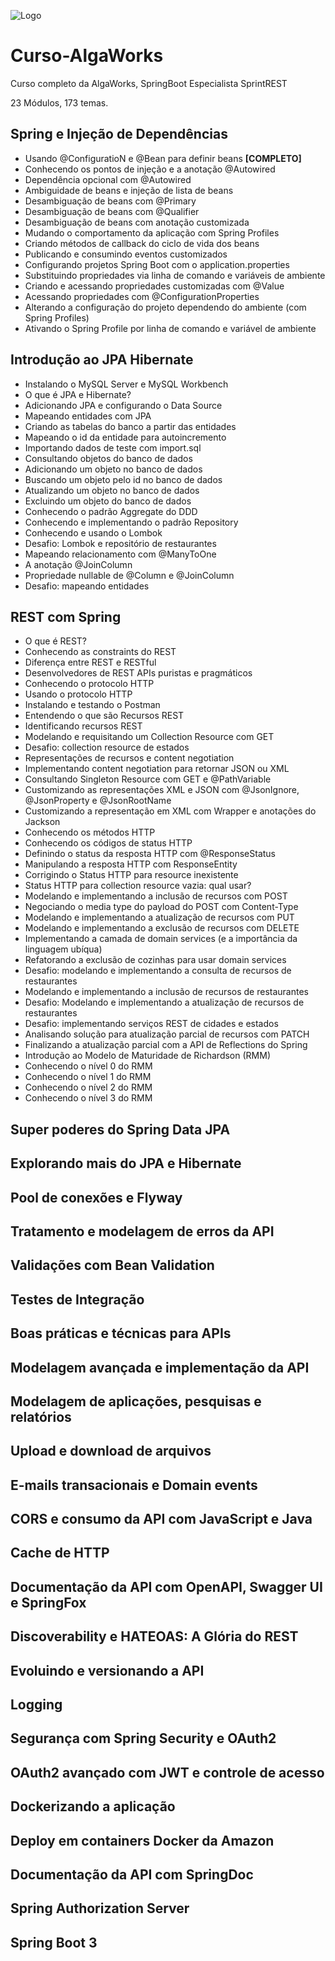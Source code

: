 ![Logo](https://mergulhospring.com.br/wp-content/uploads/2021/10/ESR-Logo-do-Curso-2.png)

# Curso-AlgaWorks
Curso completo da AlgaWorks, SpringBoot Especialista SprintREST

23 Módulos, 173 temas. 
## Spring e Injeção de Dependências
- Usando @ConfiguratioN e @Bean para definir beans **[COMPLETO]**
- Conhecendo os pontos de injeção e a anotação @Autowired
- Dependência opcional com @Autowired
- Ambiguidade de beans e injeção de lista de beans
- Desambiguação de beans com @Primary
- Desambiguação de beans com @Qualifier
- Desambiguação de beans com anotação customizada
- Mudando o comportamento da aplicação com Spring Profiles
- Criando métodos de callback do ciclo de vida dos beans
- Publicando e consumindo eventos customizados
- Configurando projetos Spring Boot com o application.properties
- Substituindo propriedades via linha de comando e variáveis de ambiente
- Criando e acessando propriedades customizadas com @Value
- Acessando propriedades com @ConfigurationProperties
- Alterando a configuração do projeto dependendo do ambiente (com Spring Profiles)
- Ativando o Spring Profile por linha de comando e variável de ambiente

## Introdução ao JPA Hibernate
- Instalando o MySQL Server e MySQL Workbench
- O que é JPA e Hibernate?
- Adicionando JPA e configurando o Data Source
- Mapeando entidades com JPA
- Criando as tabelas do banco a partir das entidades
- Mapeando o id da entidade para autoincremento
- Importando dados de teste com import.sql
- Consultando objetos do banco de dados
- Adicionando um objeto no banco de dados
- Buscando um objeto pelo id no banco de dados
- Atualizando um objeto no banco de dados
- Excluindo um objeto do banco de dados
- Conhecendo o padrão Aggregate do DDD
- Conhecendo e implementando o padrão Repository
- Conhecendo e usando o Lombok
- Desafio: Lombok e repositório de restaurantes
- Mapeando relacionamento com @ManyToOne
- A anotação @JoinColumn
- Propriedade nullable de @Column e @JoinColumn
- Desafio: mapeando entidades

## REST com Spring
- O que é REST?
- Conhecendo as constraints do REST
- Diferença entre REST e RESTful
- Desenvolvedores de REST APIs puristas e pragmáticos
- Conhecendo o protocolo HTTP
- Usando o protocolo HTTP
- Instalando e testando o Postman
- Entendendo o que são Recursos REST
- Identificando recursos REST
- Modelando e requisitando um Collection Resource com GET
- Desafio: collection resource de estados
- Representações de recursos e content negotiation
- Implementando content negotiation para retornar JSON ou XML
- Consultando Singleton Resource com GET e @PathVariable
- Customizando as representações XML e JSON com @JsonIgnore, @JsonProperty e @JsonRootName
- Customizando a representação em XML com Wrapper e anotações do Jackson
- Conhecendo os métodos HTTP
- Conhecendo os códigos de status HTTP
- Definindo o status da resposta HTTP com @ResponseStatus
- Manipulando a resposta HTTP com ResponseEntity
- Corrigindo o Status HTTP para resource inexistente
- Status HTTP para collection resource vazia: qual usar?
- Modelando e implementando a inclusão de recursos com POST
- Negociando o media type do payload do POST com Content-Type
- Modelando e implementando a atualização de recursos com PUT
- Modelando e implementando a exclusão de recursos com DELETE
- Implementando a camada de domain services (e a importância da linguagem ubíqua)
- Refatorando a exclusão de cozinhas para usar domain services
- Desafio: modelando e implementando a consulta de recursos de restaurantes
- Modelando e implementando a inclusão de recursos de restaurantes
- Desafio: Modelando e implementando a atualização de recursos de restaurantes
- Desafio: implementando serviços REST de cidades e estados
- Analisando solução para atualização parcial de recursos com PATCH
- Finalizando a atualização parcial com a API de Reflections do Spring
- Introdução ao Modelo de Maturidade de Richardson (RMM)
- Conhecendo o nível 0 do RMM
- Conhecendo o nível 1 do RMM
- Conhecendo o nível 2 do RMM
- Conhecendo o nível 3 do RMM

## Super poderes do Spring Data JPA
## Explorando mais do JPA e Hibernate
## Pool de conexões e Flyway
## Tratamento e modelagem de erros da API
## Validações com Bean Validation
## Testes de Integração
## Boas práticas e técnicas para APIs
## Modelagem avançada e implementação da API
## Modelagem de aplicações, pesquisas e relatórios
## Upload e download de arquivos
## E-mails transacionais e Domain events
## CORS e consumo da API com JavaScript e Java
## Cache de HTTP
## Documentação da API com OpenAPI, Swagger UI e SpringFox
## Discoverability e HATEOAS: A Glória do REST
## Evoluindo e versionando a API
## Logging
## Segurança com Spring Security e OAuth2
## OAuth2 avançado com JWT e controle de acesso
## Dockerizando a aplicação
## Deploy em containers Docker da Amazon
## Documentação da API com SpringDoc
## Spring Authorization Server
## Spring Boot 3
